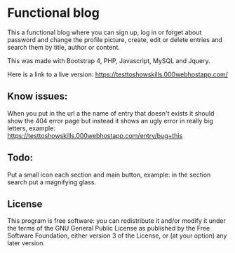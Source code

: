 # Functional blog
This a functional blog where you can sign up, log in or forget about password and change the profile picture, create, edit or delete entries and search them by title, author or content.

This was made with Bootstrap 4, PHP, Javascript, MySQL and Jquery.

Here is a link to a live version: https://testtoshowskills.000webhostapp.com/

## Know issues:

When you put in the url a the name of entry that doesn't exists it should show the 404 error page but instead it shows an ugly error in really big letters, example: https://testtoshowskills.000webhostapp.com/entry/bug+this

## Todo:

Put a small icon each section and main button, example: in the section search put a magnifying glass.

## License
This program is free software: you can redistribute it and/or modify it under the terms of the GNU General Public License as published by the Free Software Foundation, either version 3 of the License, or (at your option) any later version.
